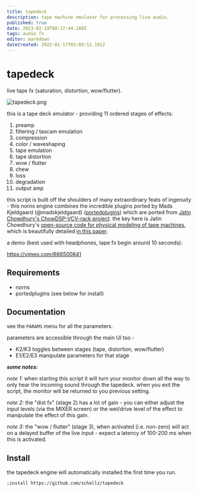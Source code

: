 ```yaml
---
title: tapedeck
description: tape machine emulator for processing live audio.
published: true
date: 2023-02-19T00:17:44.189Z
tags: audio fx
editor: markdown
dateCreated: 2022-01-17T03:09:52.181Z
---
```


# tapedeck

live tape fx (saturation, distortion, wow/flutter).


![tapedeck.png](/community/infinitedigits/tapedeck.png)

this is a tape deck emulator - providing 11 ordered stages of effects: 

1) preamp
2) filtering / tascam emulation
3) compression
4) color / waveshaping
5) tape emulation
6) tape distortion
7) wow / flutter
8) chew
9) loss
10) degradation
11) output amp

this script is built off the shoulders of many extraordinary feats of ingenuity - this norns engine combines the incredible plugins ported by Mads Kjeldgaard (@madskjeldgaard) ([portedplugins](https://github.com/madskjeldgaard/portedplugins)) which are ported from [Jatin Chowdhury's ChowDSP-VCV-rack project](https://github.com/jatinchowdhury18/ChowDSP-VCV). the key here is Jatin Chowdhury's [open-source code for physical modeling of tape machines](https://github.com/jatinchowdhury18/AnalogTapeModel), which is beautifully detailed [in this paper](dafx2019.bcu.ac.uk/papers/DAFx2019_paper_3.pdf).

a demo (best used with headphones, tape fx begin around 10 seconds):

https://vimeo.com/666500841

## Requirements

- norns
- portedplugins (see below for install)

## Documentation

see the `PARAMS` menu for all the parameters.

parameters are accessible through the main UI too - 

- K2/K3 toggles between stages (tape, distortion, wow/flutter)
- E1/E2/E3 manipulate parameters for that stage

***some notes:***

_note 1:_ when starting this script it will turn your monitor down all the way to only hear the incoming sound through the tapedeck. when you exit the script, the monitor will be returned to you previous setting.

_note 2:_ the "dist fx" (stage 2) has a lot of gain - you can either adjust the input levels (via the MIXER screen) or the wet/drive level of the effect to manipulate the effect of this gain.

_note 3:_ the "wow / flutter" (stage 3), when activated (i.e. non-zero) will act on a delayed buffer of the live input - expect a latency of 100-200 ms when this is activated.

## Install

the tapedeck engine will automatically installed the first time you run.

```
;install https://github.com/schollz/tapedeck
```

